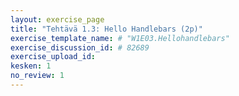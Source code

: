 ```yaml
---
layout: exercise_page
title: "Tehtävä 1.3: Hello Handlebars (2p)"
exercise_template_name: # "W1E03.Hellohandlebars"
exercise_discussion_id: # 82689
exercise_upload_id: 
kesken: 1
no_review: 1
---
```



